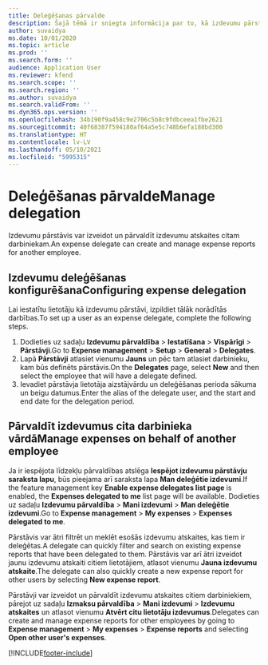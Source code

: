 ```yaml
---
title: Deleģēšanas pārvalde
description: Šajā tēmā ir sniegta informācija par to, kā izdevumu pārstāvis var izveidot un pārvaldīt izdevumu atskaites citam darbiniekam.
author: suvaidya
ms.date: 10/01/2020
ms.topic: article
ms.prod: ''
ms.search.form: ''
audience: Application User
ms.reviewer: kfend
ms.search.scope: ''
ms.search.region: ''
ms.author: suvaidya
ms.search.validFrom: ''
ms.dyn365.ops.version: ''
ms.openlocfilehash: 34b190f9a458c9e2706c5b8c9fdbceea1fbe2621
ms.sourcegitcommit: 40f68387f594180af64a5e5c748b6efa188bd300
ms.translationtype: HT
ms.contentlocale: lv-LV
ms.lasthandoff: 05/10/2021
ms.locfileid: "5995315"
---
```

# <a name="manage-delegation"></a><span data-ttu-id="52f47-103">Deleģēšanas pārvalde</span><span class="sxs-lookup"><span data-stu-id="52f47-103">Manage delegation</span></span>
<span data-ttu-id="52f47-104">Izdevumu pārstāvis var izveidot un pārvaldīt izdevumu atskaites citam darbiniekam.</span><span class="sxs-lookup"><span data-stu-id="52f47-104">An expense delegate can create and manage expense reports for another employee.</span></span>

## <a name="configuring-expense-delegation"></a><span data-ttu-id="52f47-105">Izdevumu deleģēšanas konfigurēšana</span><span class="sxs-lookup"><span data-stu-id="52f47-105">Configuring expense delegation</span></span>

<span data-ttu-id="52f47-106">Lai iestatītu lietotāju kā izdevumu pārstāvi, izpildiet tālāk norādītās darbības.</span><span class="sxs-lookup"><span data-stu-id="52f47-106">To set up a user as an expense delegate, complete the following steps.</span></span> 
1. <span data-ttu-id="52f47-107">Dodieties uz sadaļu **Izdevumu pārvaldība** > **Iestatīšana** > **Vispārīgi** > **Pārstāvji**.</span><span class="sxs-lookup"><span data-stu-id="52f47-107">Go to **Expense management** > **Setup** > **General** > **Delegates**.</span></span> 
2. <span data-ttu-id="52f47-108">Lapā **Pārstāvji** atlasiet vienumu **Jauns** un pēc tam atlasiet darbinieku, kam būs definēts pārstāvis.</span><span class="sxs-lookup"><span data-stu-id="52f47-108">On the **Delegates** page, select **New** and then select the employee that will have a delegate defined.</span></span> 
3. <span data-ttu-id="52f47-109">Ievadiet pārstāvja lietotāja aizstājvārdu un deleģēšanas perioda sākuma un beigu datumus.</span><span class="sxs-lookup"><span data-stu-id="52f47-109">Enter the alias of the delegate user, and the start and end date for the delegation period.</span></span>

## <a name="manage-expenses-on-behalf-of-another-employee"></a><span data-ttu-id="52f47-110">Pārvaldīt izdevumus cita darbinieka vārdā</span><span class="sxs-lookup"><span data-stu-id="52f47-110">Manage expenses on behalf of another employee</span></span>

<span data-ttu-id="52f47-111">Ja ir iespējota līdzekļu pārvaldības atslēga **Iespējot izdevumu pārstāvju saraksta lapu**, būs pieejama arī saraksta lapa **Man deleģētie izdevumi**.</span><span class="sxs-lookup"><span data-stu-id="52f47-111">If the feature management key **Enable expense delegates list page** is enabled, the **Expenses delegated to me** list page will be available.</span></span> <span data-ttu-id="52f47-112">Dodieties uz sadaļu **Izdevumu pārvaldība** > **Mani izdevumi** > **Man deleģētie izdevumi**.</span><span class="sxs-lookup"><span data-stu-id="52f47-112">Go to **Expense management** > **My expenses** > **Expenses delegated to me**.</span></span>

<span data-ttu-id="52f47-113">Pārstāvis var ātri filtrēt un meklēt esošās izdevumu atskaites, kas tiem ir deleģētas.</span><span class="sxs-lookup"><span data-stu-id="52f47-113">A delegate can quickly filter and search on existing expense reports that have been delegated to them.</span></span> <span data-ttu-id="52f47-114">Pārstāvis var arī ātri izveidot jaunu izdevumu atskaiti citiem lietotājiem, atlasot vienumu **Jauna izdevumu atskaite**.</span><span class="sxs-lookup"><span data-stu-id="52f47-114">The delegate can also quickly create a new expense report for other users by selecting **New expense report**.</span></span>

<span data-ttu-id="52f47-115">Pārstāvji var izveidot un pārvaldīt izdevumu atskaites citiem darbiniekiem, pārejot uz sadaļu **Izmaksu pārvaldība** > **Mani izdevumi** > **Izdevumu atskaites** un atlasot vienumu **Atvērt citu lietotāju izdevumus**.</span><span class="sxs-lookup"><span data-stu-id="52f47-115">Delegates can create and manage expense reports for other employees by going to **Expense management** > **My expenses** > **Expense reports** and selecting **Open other user's expenses**.</span></span>


[!INCLUDE[footer-include](../includes/footer-banner.md)]